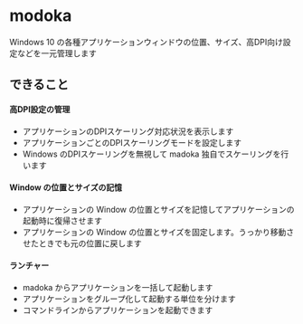 # modoka
Windows 10 の各種アプリケーションウィンドウの位置、サイズ、高DPI向け設定などを一元管理します

## できること
#### 高DPI設定の管理
* アプリケーションのDPIスケーリング対応状況を表示します
* アプリケーションごとのDPIスケーリングモードを設定します
* Windows のDPIスケーリングを無視して madoka 独自でスケーリングを行います

#### Window の位置とサイズの記憶
* アプリケーションの Window の位置とサイズを記憶してアプリケーションの起動時に復帰させます
* アプリケーションの Window の位置とサイズを固定します。うっかり移動させたときでも元の位置に戻します

#### ランチャー
* madoka からアプリケーションを一括して起動します
* アプリケーションをグループ化して起動する単位を分けます
* コマンドラインからアプリケーションを起動できます

